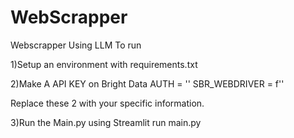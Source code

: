 # WebScrapper
Webscrapper Using LLM
To run 

1)Setup an environment with requirements.txt

2)Make A API KEY on Bright Data
   AUTH = ''
   SBR_WEBDRIVER = f''
  
  Replace these 2 with your specific information.

3)Run the Main.py using Streamlit run main.py
